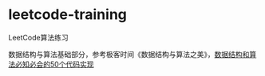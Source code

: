 # leetcode-training
LeetCode算法练习

数据结构与算法基础部分，参考极客时间《数据结构与算法之美》，[数据结构和算法必知必会的50个代码实现](https://github.com/wangzheng0822/algo)